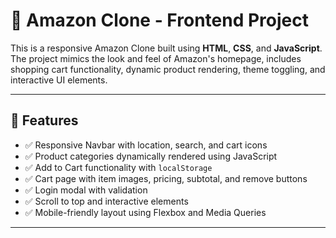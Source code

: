 # 🛒 Amazon Clone - Frontend Project

This is a responsive Amazon Clone built using **HTML**, **CSS**, and **JavaScript**. The project mimics the look and feel of Amazon's homepage, includes shopping cart functionality, dynamic product rendering, theme toggling, and interactive UI elements.

---

## 🚀 Features

- ✅ Responsive Navbar with location, search, and cart icons  
- ✅ Product categories dynamically rendered using JavaScript  
- ✅ Add to Cart functionality with `localStorage`  
- ✅ Cart page with item images, pricing, subtotal, and remove buttons  
- ✅ Login modal with validation  
- ✅ Scroll to top and interactive elements  
- ✅ Mobile-friendly layout using Flexbox and Media Queries  

---




